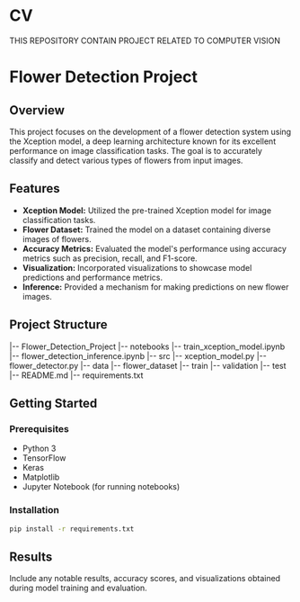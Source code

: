# CV
THIS REPOSITORY CONTAIN PROJECT RELATED TO COMPUTER VISION
# Flower Detection Project

## Overview

This project focuses on the development of a flower detection system using the Xception model, a deep learning architecture known for its excellent performance on image classification tasks. The goal is to accurately classify and detect various types of flowers from input images.

## Features

- **Xception Model:** Utilized the pre-trained Xception model for image classification tasks.
- **Flower Dataset:** Trained the model on a dataset containing diverse images of flowers.
- **Accuracy Metrics:** Evaluated the model's performance using accuracy metrics such as precision, recall, and F1-score.
- **Visualization:** Incorporated visualizations to showcase model predictions and performance metrics.
- **Inference:** Provided a mechanism for making predictions on new flower images.

## Project Structure

|-- Flower_Detection_Project
|-- notebooks
|-- train_xception_model.ipynb
|-- flower_detection_inference.ipynb
|-- src
|-- xception_model.py
|-- flower_detector.py
|-- data
|-- flower_dataset
|-- train
|-- validation
|-- test
|-- README.md
|-- requirements.txt

## Getting Started

### Prerequisites

- Python 3
- TensorFlow
- Keras
- Matplotlib
- Jupyter Notebook (for running notebooks)

### Installation

```bash
pip install -r requirements.txt
```
## Results
Include any notable results, accuracy scores, and visualizations obtained during model training and evaluation.
